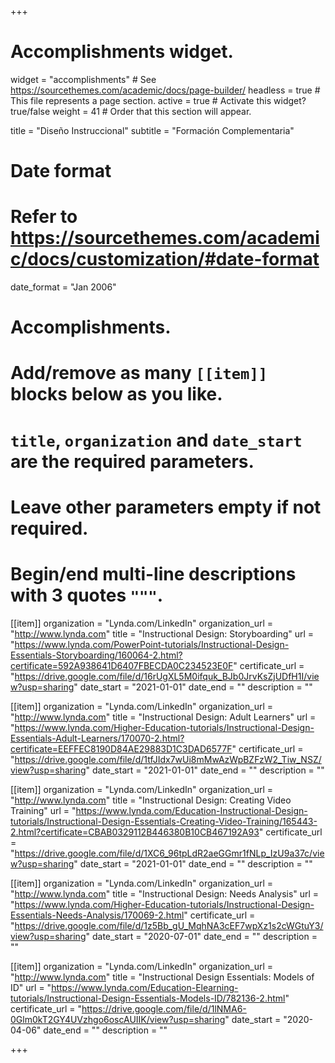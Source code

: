 +++
# Accomplishments widget.
widget = "accomplishments"  # See https://sourcethemes.com/academic/docs/page-builder/
headless = true  # This file represents a page section.
active = true  # Activate this widget? true/false
weight = 41  # Order that this section will appear.

title = "Diseño Instruccional"
subtitle = "Formación Complementaria"

# Date format
#   Refer to https://sourcethemes.com/academic/docs/customization/#date-format
date_format = "Jan 2006"

# Accomplishments.
#   Add/remove as many `[[item]]` blocks below as you like.
#   `title`, `organization` and `date_start` are the required parameters.
#   Leave other parameters empty if not required.
#   Begin/end multi-line descriptions with 3 quotes `"""`.
  
[[item]]
  organization = "Lynda.com/LinkedIn"
  organization_url = "http://www.lynda.com"
  title = "Instructional Design: Storyboarding"
  url = "https://www.lynda.com/PowerPoint-tutorials/Instructional-Design-Essentials-Storyboarding/160064-2.html?certificate=592A938641D6407FBECDA0C234523E0F"
  certificate_url = "https://drive.google.com/file/d/16rUgXL5M0ifquk_BJb0JrvKsZjUDfH1I/view?usp=sharing"
  date_start = "2021-01-01"
  date_end = ""
  description = ""

[[item]]
  organization = "Lynda.com/LinkedIn"
  organization_url = "http://www.lynda.com"
  title = "Instructional Design: Adult Learners"
  url = "https://www.lynda.com/Higher-Education-tutorials/Instructional-Design-Essentials-Adult-Learners/170070-2.html?certificate=EEFFEC8190D84AE29883D1C3DAD6577F"
  certificate_url = "https://drive.google.com/file/d/1tfJIdx7wUi8mMwAzWpBZFzW2_Tiw_NSZ/view?usp=sharing"
  date_start = "2021-01-01"
  date_end = ""
  description = ""
  
[[item]]
  organization = "Lynda.com/LinkedIn"
  organization_url = "http://www.lynda.com"
  title = "Instructional Design: Creating Video Training"
  url = "https://www.lynda.com/Education-Instructional-Design-tutorials/Instructional-Design-Essentials-Creating-Video-Training/165443-2.html?certificate=CBAB0329112B446380B10CB467192A93"
  certificate_url = "https://drive.google.com/file/d/1XC6_96tpLdR2aeGGmr1fNLp_IzU9a37c/view?usp=sharing"
  date_start = "2021-01-01"
  date_end = ""
  description = ""
  
[[item]]
  organization = "Lynda.com/LinkedIn"
  organization_url = "http://www.lynda.com"
  title = "Instructional Design: Needs Analysis"
  url = "https://www.lynda.com/Higher-Education-tutorials/Instructional-Design-Essentials-Needs-Analysis/170069-2.html"
  certificate_url = "https://drive.google.com/file/d/1z5Bb_gU_MqhNA3cEF7wpXz1s2cWGtuY3/view?usp=sharing"
  date_start = "2020-07-01"
  date_end = ""
  description = ""

[[item]]
  organization = "Lynda.com/LinkedIn"
  organization_url = "http://www.lynda.com"
  title = "Instructional Design Essentials: Models of ID"
  url = "https://www.lynda.com/Education-Elearning-tutorials/Instructional-Design-Essentials-Models-ID/782136-2.html"
  certificate_url = "https://drive.google.com/file/d/1lNMA6-0Glm0kT2GY4UVzhgo6oscAUIIK/view?usp=sharing"
  date_start = "2020-04-06"
  date_end = ""
  description = ""
  
+++
